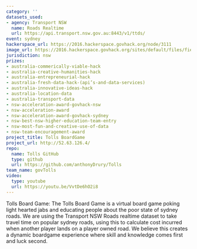 ```yaml
---
category: ''
datasets_used:
- agency: Transport NSW
  name: Roads Realtime
  url: https://api.transport.nsw.gov.au:8443/v1/ttds/
event: sydney
hackerspace_url: https://2016.hackerspace.govhack.org/node/3111
image_url: https://2016.hackerspace.govhack.org/sites/default/files/field/image/finale.png
jurisdiction: nsw
prizes:
- australia-commerically-viable-hack
- australia-creative-humanities-hack
- australia-entrepreneurial-hack
- australia-fresh-data-hack-(api’s-and-data-services)
- australia-innovative-ideas-hack
- australia-location-data
- australia-transport-data
- nsw-acceleration-award-govhack-nsw
- nsw-acceleration-award
- nsw-acceleration-award-govhack-sydney
- nsw-best-nsw-higher-education-team-entry
- nsw-most-fun-and-creative-use-of-data
- nsw-team-encouragement-award
project_title: Tolls BoardGame
project_url: http://52.63.126.4/
repo:
  name: Tolls GitHub
  type: github
  url: https://github.com/anthonyDrury/Tolls
team_name: govTolls
video:
  type: youtube
  url: https://youtu.be/VvtDe6hO2i8
---
```


Tolls Board Game:
The Tolls Board Game is a virtual board game poking light hearted jabs and educating people about the poor state of sydney roads.
We are using the Transport NSW Roads realtime dataset to take travel time on popular sydney roads, using this to calculate cost incurred when another player lands on a player owned road.
We believe this creates a dynamic boardgame experience where skill and knowledge comes first and luck second.